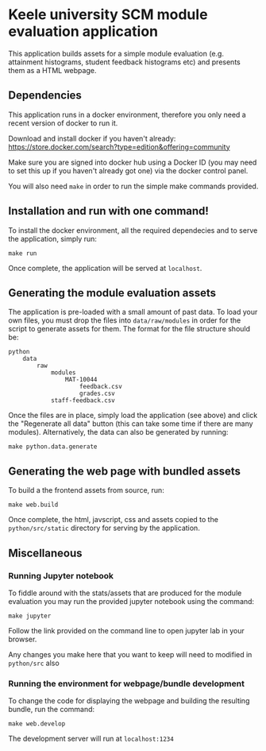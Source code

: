 # Keele university SCM module evaluation application
This application builds assets for a simple module evaluation (e.g. attainment histograms, student feedback histograms etc) and presents them as a HTML webpage.


## Dependencies
This application runs in a docker environment, therefore you only need a recent version of docker to run it.

Download and install docker if you haven't already: https://store.docker.com/search?type=edition&offering=community

Make sure you are signed into docker hub using a Docker ID (you may need to set this up if you haven't already got one) via the docker control panel. 

You will also need `make` in order to run the simple make commands provided.

## Installation and run with one command!
To install the docker environment, all the required dependecies and to serve the application, simply run:

```
make run
```

Once complete, the application will be served at `localhost`.

## Generating the module evaluation assets
The application is pre-loaded with a small amount of past data. To load your own files, you must drop the files into `data/raw/modules` in order for the script to generate assets for them. The format for the file structure should be:

```
python
    data
        raw
            modules
                MAT-10044
                    feedback.csv
                    grades.csv
            staff-feedback.csv
```

Once the files are in place, simply load the application (see above) and click the "Regenerate all data" button (this can take some time if there are many modules). Alternatively, the data can also be generated by running:

```
make python.data.generate
```

## Generating the web page with bundled assets
To build a the frontend assets from source, run:

```
make web.build
```

Once complete, the html, javscript, css and assets copied to the ` python/src/static` directory for serving by the application.

## Miscellaneous

### Running Jupyter notebook

To fiddle around with the stats/assets that are produced for the module evaluation you may run the provided jupyter notebook using the command:

```
make jupyter
```

Follow the link provided on the command line to open jupyter lab in your browser.

Any changes you make here that you want to keep will need to modified in `python/src` also

### Running the environment for webpage/bundle development

To change the code for displaying the webpage and building the resulting bundle, run the command:

```
make web.develop
```

The development server will run at `localhost:1234`

